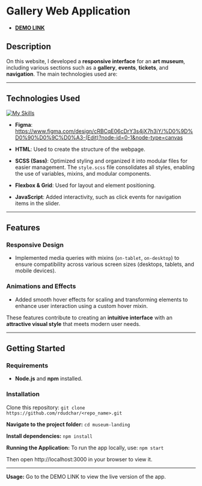 # **Gallery Web Application**

- [**DEMO LINK**](https://rdudchar.github.io/museum-landing)

## **Description**
On this website, I developed a **responsive interface** for an **art museum**, including various sections such as a **gallery**, **events**, **tickets**, and **navigation**. The main technologies used are:

---

## **Technologies Used**
[![My Skills](https://skillicons.dev/icons?i=html,css,sass,js,figma)](https://skillicons.dev)


- **Figma**: https://www.figma.com/design/cRBCqE06cDrY3s4jX7h3iY/%D0%9D%D0%90%D0%9C%D0%A3-(Edit)?node-id=0-1&node-type=canvas
  
- **HTML**: Used to create the structure of the webpage.
- **SCSS (Sass)**: Optimized styling and organized it into modular files for easier management. The `style.scss` file consolidates all styles, enabling the use of variables, mixins, and modular components.
- **Flexbox & Grid**: Used for layout and element positioning.
- **JavaScript**: Added interactivity, such as click events for navigation items in the slider.

---

## **Features**
### **Responsive Design**
- Implemented media queries with mixins (`on-tablet`, `on-desktop`) to ensure compatibility across various screen sizes (desktops, tablets, and mobile devices).

### **Animations and Effects**
- Added smooth hover effects for scaling and transforming elements to enhance user interaction using a custom hover mixin.

These features contribute to creating an **intuitive interface** with an **attractive visual style** that meets modern user needs.

---

## **Getting Started**

### **Requirements**
- **Node.js** and **npm** installed.

### **Installation**
Clone this repository:
`git clone https://github.com/rdudchar/<repo_name>.git`

**Navigate to the project folder:**
`cd museum-landing`

**Install dependencies:**
`npm install`

**Running the Application:**
To run the app locally, use:
`npm start`

Then open http://localhost:3000 in your browser to view it.

---

**Usage:**
Go to the DEMO LINK to view the live version of the app.
